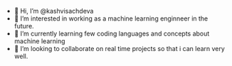 - 👋 Hi, I’m @kashvisachdeva
- 👀 I’m interested in working as a machine learning enginneer in the future.
- 🌱 I’m currently learning few coding languages and concepts about machine learning
- 💞️ I’m looking to collaborate on real time projects so that i can learn very well.

<!---
kashvisachdeva/kashvisachdeva is a ✨ special ✨ repository because its `README.md` (this file) appears on your GitHub profile.
You can click the Preview link to take a look at your changes.
--->
